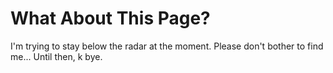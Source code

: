 # What About This Page?

I'm trying to stay below the radar at the moment. Please don't bother to find me... Until then, k bye.

